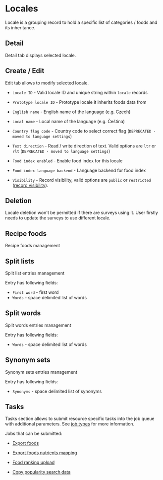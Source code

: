 # Locales

Locale is a grouping record to hold a specific list of categories / foods and its inheritance.

## Detail

Detail tab displays selected locale.

## Create / Edit

Edit tab allows to modify selected locale.

- `Locale ID` - Valid locale ID and unique string within `locale` records

- `Prototype locale ID` - Prototype locale it inherits foods data from

- `English name` - English name of the language (e.g. Czech)

- `Local name` - Local name of the language (e.g. Čeština)

- `Country flag code` - Country code to select correct flag (`DEPRECATED - moved to language settings`)

- `Text direction` - Read / write direction of text. Valid options are `ltr` or `rlt` (`DEPRECATED - moved to language settings`)

- `Food index enabled` - Enable food index for this locale

- `Food index language backend` - Language backend for food index

- `Visibility` - Record visibility, valid options are `public` or `restricted` ([record visibility](/admin/acl/securables.html#record-visibility)).

## Deletion

Locale deletion won't be permitted if there are surveys using it. User firstly needs to update the surveys to use different locale.

## Recipe foods

Recipe foods management

## Split lists

Split list entries management

Entry has following fields:

- `First word` - first word
- `Words` - space delimited list of words

## Split words

Split words entries management

Entry has following fields:

- `Words` - space delimited list of words

## Synonym sets

Synonym sets entries management

Entry has following fields:

- `Synonyms` - space delimited list of synonyms

## Tasks

Tasks section allows to submit resource specific tasks into the job queue with additional parameters. See [job types](/admin/system/job-types) for more information.

Jobs that can be submitted:

- [Export foods](/admin/system/job-types.html#localefoods)

- [Export foods nutrients mapping](/admin/system/job-types.html#localefoodnutrientmapping)

- [Food ranking upload](/admin/system/job-types.html#localefoodrankingupload)

- [Copy popularity search data](/admin/system/job-types.html#localepopularitysearchcopy)
